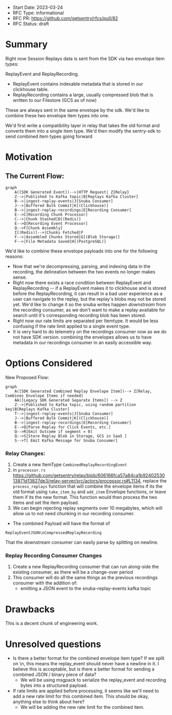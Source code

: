 - Start Date: 2023-03-24
- RFC Type: informational
- RFC PR: https://github.com/getsentry/rfcs/pull/82
- RFC Status: draft

# Summary

Right now Session Replays data is sent from the SDK via two envelope item types:

ReplayEvent and ReplayRecording.

- ReplayEvent contains indexable metadata that is stored in our clickhouse table.
- ReplayRecording contains a large, usually compressed blob that is written to our Filestore (GCS as of now)

These are always sent in the same envelope by the sdk. We'd like to combine these two envelope item types into one.

We'd first write a compatibility layer in relay that takes the old format and converts them into a single item type.
We'd then modify the sentry-sdk to send combined item types going forward

# Motivation

## The Current Flow:

```mermaid
graph
    A([SDK Generated Event])-->|HTTP Request| Z{Relay}
    Z-->|Published to Kafka topic|B[Replays Kafka Cluster]
    B-->|ingest-replay-events|J[Snuba Consumer]
    J-->|Buffered Bulk Commit|K[(Clickhouse)]
    B-->|ingest-replay-recordings|E[Recording Consumer]
    E-->C[Recording Chunk Processor]
    C-->|Chunk Stashed|D[(Redis)]
    E-->Q[Recording Event Processor]
    Q-->F[Chunk Assembly]
    I[(Redis)]-->|Chunks Fetched|F
    F-->|Assembled Chunks Stored|G[(Blob Storage)]
    F-->|File Metadata Saved|H[(PostgreSQL)]
```

We'd like to combine these envelope payloads into one for the following reasons:

- Now that we're decompressing, parsing, and indexing data in the recording, the delineation between the two events no longer makes sense.
- Right now there exists a race condition between ReplayEvent and ReplayRecording -- if a ReplayEvent makes it to clickhouse and is stored before the ReplayRecording, it can result in a bad user experience as a user can navigate to the replay, but the replay's blobs may not be stored yet. We'd like to change it so the snuba writes happen _downstream_ from the recording consumer, as we don't want to make a replay available for search until it's corresponding recording blob has been stored.
- Right now our rate limits are separated per Itemtype. It would be less confusing if the rate limit applied to a single event type.
- It is very hard to do telemetry on the recordings consumer now as we do not have SDK version. combining the envelopes allows us to have metadata in our recordings consumer in an easily accessible way.

# Options Considered

New Proposed Flow:

```mermaid
graph
    A([SDK Generated Combined Replay Envelope Item])--> Z[Relay, Combines Envelope Items if needed]
    AA([Legacy SDK Generated Separate Items]) --> Z
    Z-->|Published to Kafka topic, using random partition key|B[Replays Kafka Cluster]
    T-->|ingest-replay-events|J[Snuba Consumer]
    J-->|Buffered Bulk Commit|K[(Clickhouse)]
    B-->|ingest-replay-recordings|E[Recording Consumer]
    E-->Q[Parse Replay for Click Events, etc.]
    Q-->R[Emit Outcome if segment = 0]
    Q-->S[Store Replay Blob in Storage, GCS in SaaS ]
    S-->T[ Emit Kafka Message for Snuba Consumer]
```

### Relay Changes:

1. Create a new ItemType `CombinedReplayRecordingEvent`
2. in `processor.rs` https://github.com/getsentry/relay/blob/606166fca57a84ca1b9240253013871d13827de3/relay-server/src/actors/processor.rs#L1134, replace the `process_replays` function that will combine the envelope items if its the old format using `take_item_by` and `add_item` Envelope functions, or leave them if its the new format. This function would then process the two items and set the item payload.
3. We can begin rejecting replay segments over 10 megabytes, which will allow us to not need chunking in our recording consumer.

- The combined Payload will have the format of

```
ReplayEventJSON\nCompressedReplayRecording
```

That the downstream consumer can easily parse by splitting on newline.

### Replay Recording Consumer Changes

1. Create a new ReplayRecording consumer that can run along-side the existing consumer, as there will be a change-over period
2. This consumer will do all the same things as the previous recordings consumer with the addition of:
   - emitting a JSON event to the snuba-replay-events kafka topic

# Drawbacks

This is a decent chunk of engineering work.

# Unresolved questions

- Is there a better format for the combined envelope item type? If we split on \n, this means the replay_event should never have a newline in it. I believe this is acceptable, but is there a better format for sending a combined JSON / binary piece of data?
    - We will be using msgpack to serialize the replay_event and recording bytes into a structured payload.
- If rate limits are applied before processing, it seems like we'll need to add a new rate limit for this combined item. This should be okay, anything else to think about here?
    - We will be adding the new rate limit for the combined item.
